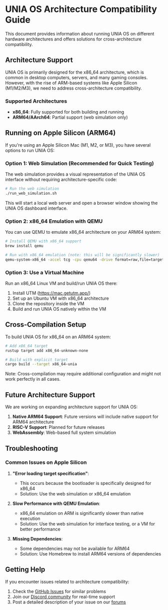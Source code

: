 # UNIA OS Architecture Compatibility Guide

This document provides information about running UNIA OS on different hardware architectures and offers solutions for cross-architecture compatibility.

## Architecture Support

UNIA OS is primarily designed for the x86_64 architecture, which is common in desktop computers, servers, and many gaming consoles. However, with the rise of ARM-based systems like Apple Silicon (M1/M2/M3), we need to address cross-architecture compatibility.

### Supported Architectures

- **x86_64**: Fully supported for both building and running
- **ARM64/AArch64**: Partial support (web simulation only)

## Running on Apple Silicon (ARM64)

If you're using an Apple Silicon Mac (M1, M2, or M3), you have several options to run UNIA OS:

### Option 1: Web Simulation (Recommended for Quick Testing)

The web simulation provides a visual representation of the UNIA OS interface without requiring architecture-specific code:

```bash
# Run the web simulation
./run_web_simulation.sh
```

This will start a local web server and open a browser window showing the UNIA OS dashboard interface.

### Option 2: x86_64 Emulation with QEMU

You can use QEMU to emulate x86_64 architecture on your ARM64 system:

```bash
# Install QEMU with x86_64 support
brew install qemu

# Run with x86_64 emulation (note: this will be significantly slower)
qemu-system-x86_64 -accel tcg -cpu qemu64 -drive format=raw,file=target/x86_64-unia/debug/bootimage-unia-os-bootable.bin
```

### Option 3: Use a Virtual Machine

Run an x86_64 Linux VM and build/run UNIA OS there:

1. Install UTM (https://mac.getutm.app/)
2. Set up an Ubuntu VM with x86_64 architecture
3. Clone the repository inside the VM
4. Build and run UNIA OS natively within the VM

## Cross-Compilation Setup

To build UNIA OS for x86_64 on an ARM64 system:

```bash
# Add x86_64 target
rustup target add x86_64-unknown-none

# Build with explicit target
cargo build --target x86_64-unia
```

Note: Cross-compilation may require additional configuration and might not work perfectly in all cases.

## Future Architecture Support

We are working on expanding architecture support for UNIA OS:

1. **Native ARM64 Support**: Future versions will include native support for ARM64 architecture
2. **RISC-V Support**: Planned for future releases
3. **WebAssembly**: Web-based full system simulation

## Troubleshooting

### Common Issues on Apple Silicon

1. **"Error loading target specification"**:
   - This occurs because the bootloader is specifically designed for x86_64
   - Solution: Use the web simulation or x86_64 emulation

2. **Slow Performance with QEMU Emulation**:
   - x86_64 emulation on ARM is significantly slower than native execution
   - Solution: Use the web simulation for interface testing, or a VM for better performance

3. **Missing Dependencies**:
   - Some dependencies may not be available for ARM64
   - Solution: Use Homebrew to install ARM64 versions of dependencies

## Getting Help

If you encounter issues related to architecture compatibility:

1. Check the [GitHub Issues](https://github.com/Ultrabrainai/UniaOperatingSystem/issues) for similar problems
2. Join our [Discord community](https://discord.gg/unia-os) for real-time support
3. Post a detailed description of your issue on our [forums](https://forums.unia-os.org)

